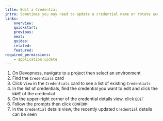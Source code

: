```yaml
---
title: Edit a Credential
intro: Sometimes you may need to update a credential name or rotate access keys. Edit a credential to update its name and settings.
links:
    overview:
    quickstart:
    previous:
    next:
    guides:
    related:
    featured:
required_permissions:
    - application:update
---
```


1. On Devopness, navigate to a project then select an environment
1. Find the `Credentials` card
1. Click `View` in the `Credentials` card to see a list of existing `Credentials`
1. In the list of credentials, find the credential you want to edit and click the `NAME` of the credential
1. On the upper-right corner of the credential details view, click `EDIT`
1. Follow the prompts then click `CONFIRM`
1. In the `Credential` details view, the recently updated `Credential` details can be seen
